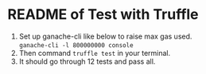 # README of Test with Truffle
1. Set up ganache-cli like below to raise max gas used.  
`ganache-cli -l 800000000 console`  
2. Then command `truffle test` in your terminal.
3. It should go through 12 tests and pass all.
